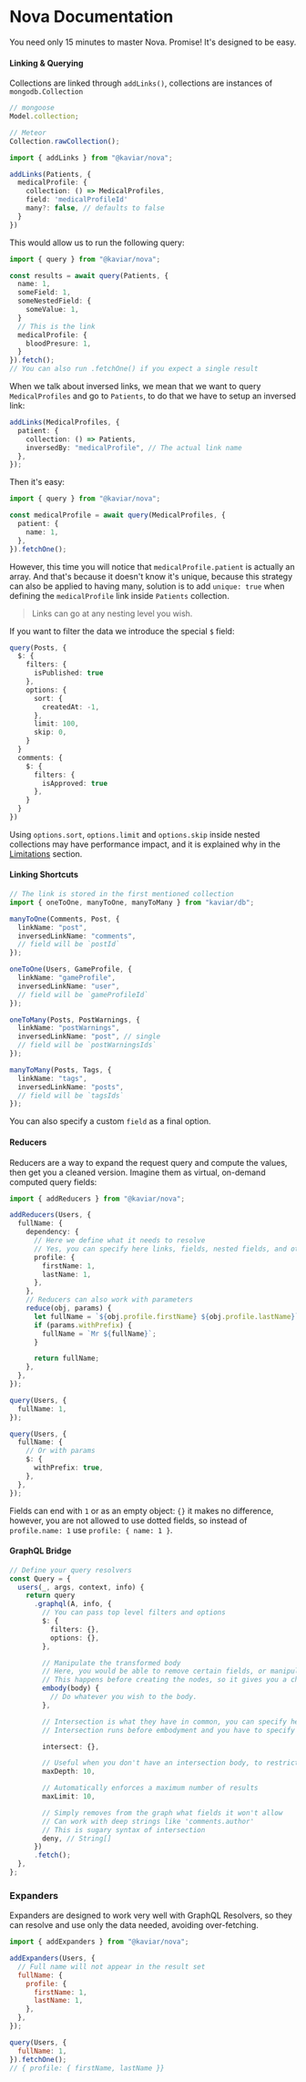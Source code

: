 # Nova Documentation

You need only 15 minutes to master Nova. Promise! It's designed to be easy.

#### Linking & Querying

Collections are linked through `addLinks()`, collections are instances of `mongodb.Collection`

```typescript
// mongoose
Model.collection;

// Meteor
Collection.rawCollection();
```

```typescript
import { addLinks } from "@kaviar/nova";

addLinks(Patients, {
  medicalProfile: {
    collection: () => MedicalProfiles,
    field: 'medicalProfileId'
    many?: false, // defaults to false
  }
})
```

This would allow us to run the following query:

```typescript
import { query } from "@kaviar/nova";

const results = await query(Patients, {
  name: 1,
  someField: 1,
  someNestedField: {
    someValue: 1,
  }
  // This is the link
  medicalProfile: {
    bloodPresure: 1,
  }
}).fetch();
// You can also run .fetchOne() if you expect a single result
```

When we talk about inversed links, we mean that we want to query `MedicalProfiles` and go to `Patients`, to do that we have to setup an inversed link:

```typescript
addLinks(MedicalProfiles, {
  patient: {
    collection: () => Patients,
    inversedBy: "medicalProfile", // The actual link name
  },
});
```

Then it's easy:

```typescript
import { query } from "@kaviar/nova";

const medicalProfile = await query(MedicalProfiles, {
  patient: {
    name: 1,
  },
}).fetchOne();
```

However, this time you will notice that `medicalProfile.patient` is actually an array. And that's because it doesn't know it's unique, because this strategy can also be applied to having many, solution is to add `unique: true` when defining the `medicalProfile` link inside `Patients` collection.

> Links can go at any nesting level you wish.

If you want to filter the data we introduce the special `$` field:

```typescript
query(Posts, {
  $: {
    filters: {
      isPublished: true
    },
    options: {
      sort: {
        createdAt: -1,
      },
      limit: 100,
      skip: 0,
    }
  }
  comments: {
    $: {
      filters: {
        isApproved: true
      },
    }
  }
})
```

Using `options.sort`, `options.limit` and `options.skip` inside nested collections may have performance impact, and it is explained why in the [Limitations](./limitations.md) section.

#### Linking Shortcuts

```typescript
// The link is stored in the first mentioned collection
import { oneToOne, manyToOne, manyToMany } from "kaviar/db";

manyToOne(Comments, Post, {
  linkName: "post",
  inversedLinkName: "comments",
  // field will be `postId`
});

oneToOne(Users, GameProfile, {
  linkName: "gameProfile",
  inversedLinkName: "user",
  // field will be `gameProfileId`
});

oneToMany(Posts, PostWarnings, {
  linkName: "postWarnings",
  inversedLinkName: "post", // single
  // field will be `postWarningsIds`
});

manyToMany(Posts, Tags, {
  linkName: "tags",
  inversedLinkName: "posts",
  // field will be `tagsIds`
});
```

You can also specify a custom `field` as a final option.

#### Reducers

Reducers are a way to expand the request query and compute the values, then get you a cleaned version. Imagine them as virtual, on-demand computed query fields:

```typescript
import { addReducers } from "@kaviar/nova";

addReducers(Users, {
  fullName: {
    dependency: {
      // Here we define what it needs to resolve
      // Yes, you can specify here links, fields, nested fields, and other reducers as well
      profile: {
        firstName: 1,
        lastName: 1,
      },
    },
    // Reducers can also work with parameters
    reduce(obj, params) {
      let fullName = `${obj.profile.firstName} ${obj.profile.lastName}`;
      if (params.withPrefix) {
        fullName = `Mr ${fullName}`;
      }

      return fullName;
    },
  },
});
```

```typescript
query(Users, {
  fullName: 1,
});

query(Users, {
  fullName: {
    // Or with params
    $: {
      withPrefix: true,
    },
  },
});
```

Fields can end with `1` or as an empty object: `{}` it makes no difference, however, you are not allowed to use dotted fields, so instead of `profile.name: 1` use `profile: { name: 1 }`.

#### GraphQL Bridge

```typescript
// Define your query resolvers
const Query = {
  users(_, args, context, info) {
    return query
      .graphql(A, info, {
        // You can pass top level filters and options
        $: {
          filters: {},
          options: {},
        },

        // Manipulate the transformed body
        // Here, you would be able to remove certain fields, or manipulate the Nova Query body
        // This happens before creating the nodes, so it gives you a chance to do whatever you wish
        embody(body) {
          // Do whatever you wish to the body.
        },

        // Intersection is what they have in common, you can specify here a query-like Body
        // Intersection runs before embodyment and you have to specify `$: 1` in the body if you want parameterable queries

        intersect: {},

        // Useful when you don't have an intersection body, to restrict the limit of depth, to avoid a nested GraphQL attack
        maxDepth: 10,

        // Automatically enforces a maximum number of results
        maxLimit: 10,

        // Simply removes from the graph what fields it won't allow
        // Can work with deep strings like 'comments.author'
        // This is sugary syntax of intersection
        deny, // String[]
      })
      .fetch();
  },
};
```

### Expanders

Expanders are designed to work very well with GraphQL Resolvers, so they can resolve and use only the data needed, avoiding over-fetching.

```js
import { addExpanders } from "@kaviar/nova";

addExpanders(Users, {
  // Full name will not appear in the result set
  fullName: {
    profile: {
      firstName: 1,
      lastName: 1,
    },
  },
});

query(Users, {
  fullName: 1,
}).fetchOne();
// { profile: { firstName, lastName }}
```
